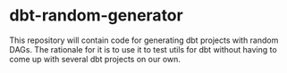 # dbt-random-generator
This repository will contain code for generating dbt projects with random DAGs. The rationale for it is to use it  to test utils for dbt without having to come up with several dbt projects on our own.
